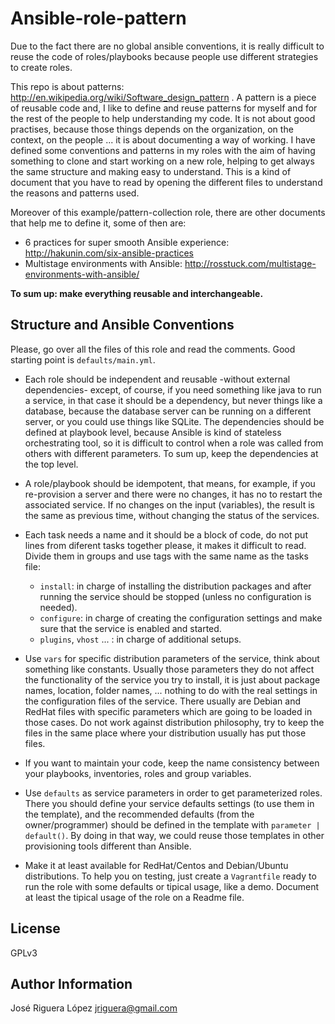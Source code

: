 Ansible-role-pattern
====================

Due to the fact there are no global ansible conventions, it is really difficult
to reuse the code of roles/playbooks because people use different strategies to 
create roles. 

This repo is about patterns: http://en.wikipedia.org/wiki/Software_design_pattern . 
A pattern is a piece of reusable code and, I like to define and reuse patterns for 
myself and for the rest of the people to help understanding my code. It is not about 
good practises, because those things depends on the organization, on the context, 
on the people ...  it is about documenting a way of working.
I have defined some conventions and patterns in my roles with the aim of having 
something to clone and start working on a new role, helping to get always the 
same structure and making easy to understand. This is a kind of document that 
you have to read by opening the different files to understand the reasons and 
patterns used.

Moreover of this example/pattern-collection role, there are other documents 
that help me to define it, some of then are:

 * 6 practices for super smooth Ansible experience: http://hakunin.com/six-ansible-practices
 * Multistage environments with Ansible: http://rosstuck.com/multistage-environments-with-ansible/


**To sum up: make everything reusable and interchangeable.**

Structure and Ansible Conventions
---------------------------------

Please, go over all the files of this role and read the comments. Good starting
point is `defaults/main.yml`.


 * Each role should be independent and reusable -without external dependencies- 
   except, of course, if you need something like java to run a service, in that
   case it should be a dependency, but never things like a database, because the
   database server can be running on a different server, or you could use things 
   like SQLite. The dependencies should be defined at playbook level, because 
   Ansible is kind of stateless orchestrating tool, so it is difficult to 
   control when a role was called from others with different
   parameters. To sum up, keep the dependencies at the top level.

 * A role/playbook should be idempotent, that means, for example, if you 
   re-provision a server and there were no changes, it has no to restart the 
   associated service. If no changes on the input (variables), the result is 
   the same as previous time, without changing the status of the services.

 * Each task needs a name and it should be a block of code, do not put lines 
   from diferent tasks together please, it makes it difficult to read.
   Divide them in groups and use tags with the same name as the tasks file:
   * `install`: in charge of installing the distribution packages and after 
   running the service should be stopped (unless no configuration is needed).
   * `configure`: in charge of creating the configuration settings and
   make sure that the service is enabled and started.
   * `plugins`, `vhost` ... : in charge of additional setups.

 * Use `vars` for specific distribution parameters of the service, think about 
   something like constants. Usually those parameters they do not affect the 
   functionality of the service you try to install, it is just about package 
   names, location, folder names, ... nothing to do with the real settings in 
   the configuration files of the service. There usually are Debian and RedHat 
   files with specific parameters which are going to be loaded in those cases. 
   Do not work against distribution philosophy, try to keep the files in the same
   place where your distribution usually has put those files.

 * If you want to maintain your code, keep the name consistency between your 
   playbooks, inventories, roles and group variables. 

 * Use `defaults` as service parameters in order to get parameterized roles. 
   There you should define your service defaults settings (to use them in 
   the template), and the recommended defaults (from the owner/programmer) 
   should be defined in the template with `parameter | default()`. By doing in
   that way, we could reuse those templates in other provisioning tools 
   different than Ansible.

 * Make it at least available for RedHat/Centos and Debian/Ubuntu distributions.
   To help you on testing, just create a `Vagrantfile` ready to run the role with
   some defaults or tipical usage, like a demo. Document at least the tipical 
   usage of the role on a Readme file.

License
-------

GPLv3

Author Information
------------------

José Riguera López <jriguera@gmail.com>

